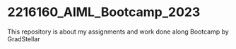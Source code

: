 # 2216160_AIML_Bootcamp_2023
This repository is about my assignments and work done along Bootcamp by GradStellar
